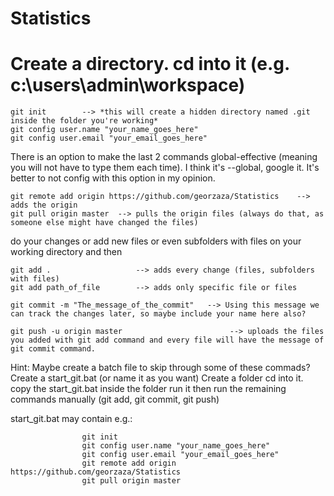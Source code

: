 # Statistics

# Create a directory. cd into it (e.g. c:\users\admin\workspace)
```
git init        --> *this will create a hidden directory named .git inside the folder you're working*
git config user.name "your_name_goes_here"  
git config user.email "your_email_goes_here"
```
There is an option to make the last 2 commands global-effective (meaning you will not have to type them each time). 
I think it's --global, google it. It's better to not config with this option in my opinion.
```
git remote add origin https://github.com/georzaza/Statistics    --> adds the origin  
git pull origin master  --> pulls the origin files (always do that, as someone else might have changed the files)
```
do your changes or add new files or even subfolders with files on your working directory and then
```
git add .                   --> adds every change (files, subfolders with files)
git add path_of_file        --> adds only specific file or files

git commit -m "The_message_of_the_commit"   --> Using this message we can track the changes later, so maybe include your name here also?

git push -u origin master                        --> uploads the files you added with git add command and every file will have the message of git commit command.
```

Hint: Maybe create a batch file to skip through some of these commads?
Create a start_git.bat (or name it as you want) 
Create a folder
cd into it.
copy the start_git.bat inside the folder
run it
then run the remaining commands manually (git add, git commit, git push)

start_git.bat may contain e.g.:
```
                git init
                git config user.name "your_name_goes_here"
                git config user.email "your_email_goes_here"
                git remote add origin https://github.com/georzaza/Statistics
                git pull origin master
```
